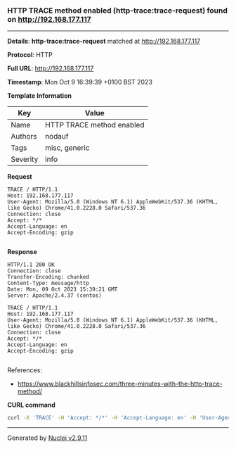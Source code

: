 ### HTTP TRACE method enabled (http-trace:trace-request) found on http://192.168.177.117

----
**Details**: **http-trace:trace-request** matched at http://192.168.177.117

**Protocol**: HTTP

**Full URL**: http://192.168.177.117

**Timestamp**: Mon Oct 9 16:39:39 +0100 BST 2023

**Template Information**

| Key | Value |
| --- | --- |
| Name | HTTP TRACE method enabled |
| Authors | nodauf |
| Tags | misc, generic |
| Severity | info |

**Request**
```http
TRACE / HTTP/1.1
Host: 192.168.177.117
User-Agent: Mozilla/5.0 (Windows NT 6.1) AppleWebKit/537.36 (KHTML, like Gecko) Chrome/41.0.2228.0 Safari/537.36
Connection: close
Accept: */*
Accept-Language: en
Accept-Encoding: gzip


```

**Response**
```http
HTTP/1.1 200 OK
Connection: close
Transfer-Encoding: chunked
Content-Type: message/http
Date: Mon, 09 Oct 2023 15:39:21 GMT
Server: Apache/2.4.37 (centos)

TRACE / HTTP/1.1
Host: 192.168.177.117
User-Agent: Mozilla/5.0 (Windows NT 6.1) AppleWebKit/537.36 (KHTML, like Gecko) Chrome/41.0.2228.0 Safari/537.36
Connection: close
Accept: */*
Accept-Language: en
Accept-Encoding: gzip


```

References: 
- https://www.blackhillsinfosec.com/three-minutes-with-the-http-trace-method/

**CURL command**
```sh
curl -X 'TRACE' -H 'Accept: */*' -H 'Accept-Language: en' -H 'User-Agent: Mozilla/5.0 (Windows NT 6.1) AppleWebKit/537.36 (KHTML, like Gecko) Chrome/41.0.2228.0 Safari/537.36' 'http://192.168.177.117'
```

----

Generated by [Nuclei v2.9.11](https://github.com/projectdiscovery/nuclei)